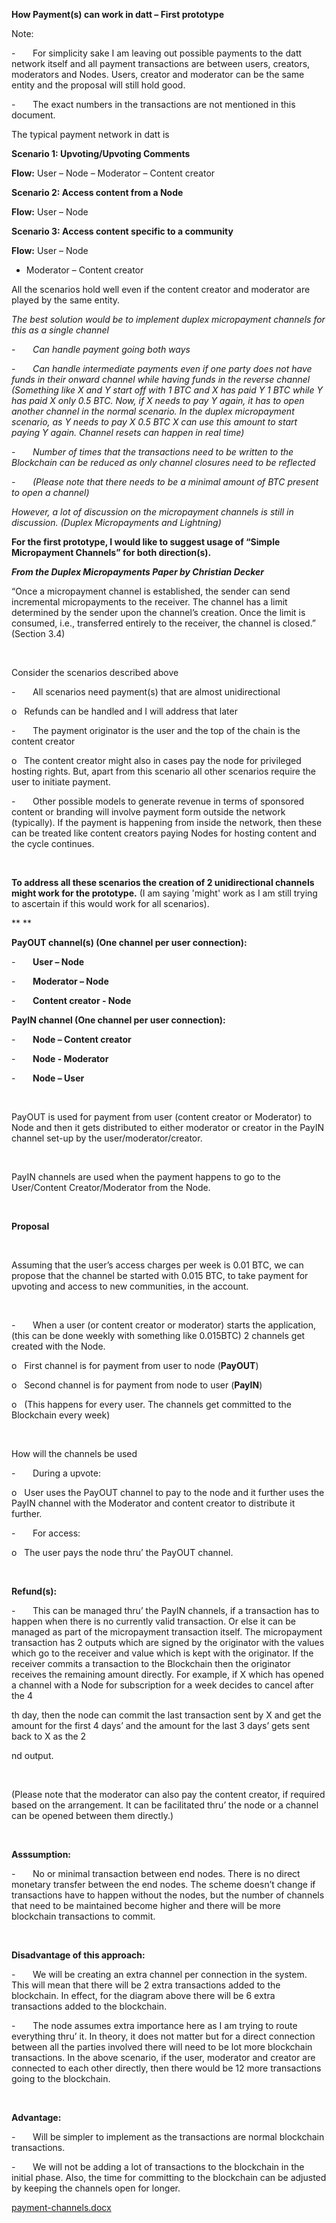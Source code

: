 **How Payment(s) can
work in datt – First prototype**

Note: 

-      
For simplicity sake I am leaving out possible
payments to the datt network itself and all payment transactions are between users,
creators, moderators and Nodes. Users, creator and moderator can be the same
entity and the proposal will still hold good.

-      
The exact numbers in the transactions are not
mentioned in this document.

The typical payment network in datt is

**Scenario 1: Upvoting/Upvoting
Comments**

**Flow:** User – Node
– Moderator – Content creator

**Scenario 2: Access
content from a Node**

**Flow:** User – Node

**Scenario 3: Access
content specific to a community**

**Flow:** User – Node
- Moderator – Content creator

All the scenarios hold well even if the content creator and
moderator are played by the same entity. 

_The best solution
would be to implement duplex micropayment channels for this as a single channel_

-      
_Can handle
payment going both ways_

-      
_Can handle
intermediate payments even if one party does not have funds in their onward
channel while having funds in the reverse channel (Something like X and Y start
off with 1 BTC and X has paid Y 1 BTC while Y has paid X only 0.5 BTC. Now, if
X needs to pay Y again, it has to open another channel in the normal scenario.
In the duplex micropayment scenario, as Y needs to pay X 0.5 BTC X can use this
amount to start paying Y again. Channel resets can happen in real time)_

-      
_Number of
times that the transactions need to be written to the Blockchain can be reduced
as only channel closures need to be reflected_

-      
_(Please
note that there needs to be a minimal amount of BTC present to open a channel)_

_However, a lot of
discussion on the micropayment channels is still in discussion. (Duplex
Micropayments and Lightning)_

**For the first
prototype, I would like to suggest usage of “Simple Micropayment Channels” for
both direction(s).**

**_From the Duplex Micropayments Paper by Christian Decker_**

“Once a micropayment
channel is established, the sender can send incremental micropayments to the
receiver. The channel has a limit determined by the sender upon the channel’s
creation. Once the limit is consumed, i.e., transferred entirely to the
receiver, the channel is closed.” (Section 3.4)

 

Consider the scenarios
described above

-      
All scenarios need payment(s) that are almost
unidirectional 

o   Refunds
can be handled and I will address that later

-      
The payment originator is the user and the top
of the chain is the content creator

o   The
content creator might also in cases pay the node for privileged hosting rights.
But, apart from this scenario all other scenarios require the user to initiate
payment.

-      
Other possible models to generate revenue in
terms of sponsored content or branding will involve payment form outside the
network (typically). If the payment is happening from inside the network, then
these can be treated like content creators paying Nodes for hosting content and
the cycle continues.

 

**To address all these scenarios the creation of 2 unidirectional
channels might work for the prototype.**
(I am saying 'might' work as I am still trying to ascertain if this would work for all scenarios).

** **

**PayOUT channel(s) (One channel per user connection):**

-      
**User – Node**

-      
**Moderator – Node**

-      
**Content
creator - Node**

**PayIN channel (One channel per user connection):**

-      
**Node – Content creator**

-      
**Node - Moderator**

-      
**Node – User**

 

PayOUT is used for payment from user (content creator or Moderator)
to Node and then it gets distributed to either moderator or creator in the PayIN
channel set-up by the user/moderator/creator.

 

PayIN channels are used when the payment happens to go to the User/Content
Creator/Moderator from the Node.

 

**Proposal**

 

Assuming that the user’s access charges per week is 0.01 BTC, we can
propose that the channel be started with 0.015 BTC, to take payment for
upvoting and access to new communities, in the account. 

 

-      
When
a user (or content creator or moderator) starts the application, (this can be
done weekly with something like 0.015BTC) 2 channels get created with the Node.

o   First channel is for payment from user to
node (**PayOUT**)

o   Second channel is for payment from node
to user (**PayIN**)

o   (This happens for every user. The
channels get committed to the Blockchain every week) 

 

How will the channels be used

-      
During
a upvote:

o   User uses the PayOUT channel to pay to
the node and it further uses the PayIN channel with the Moderator and content
creator to distribute it further. 

-      
For
access:

o   The user pays the node thru’ the PayOUT
channel. 

 

**Refund(s):**

-      
This
can be managed thru’ the PayIN channels, if a transaction has to happen when
there is no currently valid transaction. Or else it can be managed as part of
the micropayment transaction itself. The micropayment transaction has 2 outputs
which are signed by the originator with the values which go to the receiver and
value which is kept with the originator. If the receiver commits a transaction
to the Blockchain then the originator receives the remaining amount directly.
For example, if X which has opened a channel with a Node for subscription for a
week decides to cancel after the 4

th day, then the node can commit
the last transaction sent by X and get the amount for the first 4 days’ and the
amount for the last 3 days’ gets sent back to X as the 2

nd output.

 

(Please note that the moderator can also pay the content creator, if
required based on the arrangement. It can be facilitated thru’ the node or a
channel can be opened between them directly.)

 

**Asssumption:**

-       No or minimal
transaction between end nodes. There is no direct monetary transfer between the
end nodes. The scheme doesn’t change if transactions have to happen without the
nodes, but the number of channels that need to be maintained become higher and
there will be more blockchain transactions to commit.

 

**Disadvantage
of this approach:**

-       We will be
creating an extra channel per connection in the system. This will mean that
there will be 2 extra transactions added to the blockchain. In effect, for the
diagram above there will be 6 extra transactions added to the blockchain. 

-       The node
assumes extra importance here as I am trying to route everything thru’ it. In
theory, it does not matter but for a direct connection between all the parties
involved there will need to be lot more blockchain transactions. In the above
scenario, if the user, moderator and creator are connected to each other
directly, then there would be 12 more transactions going to the blockchain. 

 

**Advantage:**

-       Will be simpler
to implement as the transactions are normal blockchain transactions. 

-       We will not be
adding a lot of transactions to the blockchain in the initial phase. Also, the
time for committing to the blockchain can be adjusted by keeping the channels
open for longer.

[payment-channels.docx](https://docs.google.com/document/d/1p5tUKLTft73Cvx-OKfT8Kllcwd1iJAaCtOTNYdCx11w/edit?usp=sharing)
